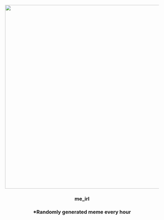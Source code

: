 <p align="center">
        <img src="https://i.redd.it/fd43br0gtrw91.gif" width="600" height="600">
        </p>
        <h3 align="center">me_irl</h3>
        <h3 align="center">*Randomly generated meme every hour</h3>
    